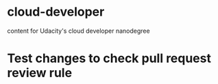# cloud-developer
content for Udacity's cloud developer nanodegree
# Test changes to check pull request review rule
